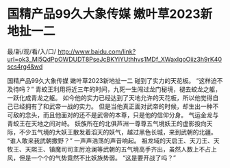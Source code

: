 # 国精产品99久大象传媒 嫩叶草2023新地扯一二

最/新/观/看/入/口/ http://www.baidu.com/link?url=ok3_Ml5QdPpOWDUDT8PseJcBKYiYUthhvs1MDf_XWaxIqoOiiz3h9rK40scs4rg4&wd

国精产品99久大象传媒 嫩叶草2023新地扯一二
碰到了实力的天花板。
    “这样迫不及待吗？”
    青蛟王利用将近三年的时间，九死一生闯过龙门秘境，褪去蛟龙之躯，一跃化成青龙之躯。
    如今他的实力已经达到了天地允许的天花板，所以他觉得自己已经拥有了和武帝一战的实力。
    但是当他真正面对武帝的时候，却生出一种不可敌的念头，而且他面对的还不是武帝的本尊，只是他的信仰分身。
    气运金龙与青蛟王在天地之间对峙。
    妖族所在的北俱芦洲一尊尊五气境妖王的虚影投向天际，不少五气境的大妖王散发着滔天的妖气，越过黑色长城，来到武朝的北疆。
    “谁人敢来我武朝撒野？”
    一声声浩荡的声音响起。
    祖龙域的天启王、天刀王、天牧王、天熙王、镇魔司司主厉沧澜等武朝的五气境高手齐出，虽然人数上不占上风，但是一个个的气势竟然不比妖族势弱。
    “这是要开战了吗？”

